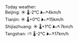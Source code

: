 Today weather:  
Beijing: ☀️   🌡️-2°C 🌬️↗4km/h  
Tianjin: ☀️   🌡️+0°C 🌬️↗15km/h  
Shijiazhuang: ☀️   🌡️+1°C 🌬️↖7km/h  
Tangshan: ⛅️  🌡️-2°C 🌬️↗17km/h  
